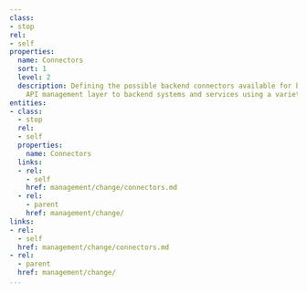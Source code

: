 ```yaml
---
class:
- stop
rel:
- self
properties:
  name: Connectors
  sort: 1
  level: 2
  description: Defining the possible backend connectors available for binding the
    API management layer to backend systems and services using a variety of methods.
entities:
- class:
  - stop
  rel:
  - self
  properties:
    name: Connectors
  links:
  - rel:
    - self
    href: management/change/connectors.md
  - rel:
    - parent
    href: management/change/
links:
- rel:
  - self
  href: management/change/connectors.md
- rel:
  - parent
  href: management/change/
...
```

